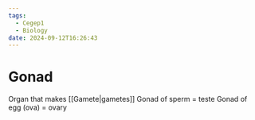 ```yaml
---
tags:
  - Cegep1
  - Biology
date: 2024-09-12T16:26:43
---
```


# Gonad

 Organ that makes [[Gamete|gametes]]
 Gonad of sperm = teste
 Gonad of egg (ova) = ovary